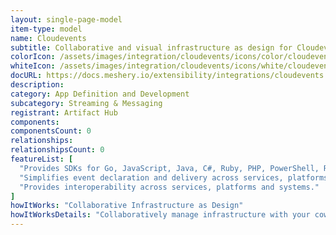 ```yaml
---
layout: single-page-model
item-type: model
name: Cloudevents
subtitle: Collaborative and visual infrastructure as design for Cloudevents
colorIcon: /assets/images/integration/cloudevents/icons/color/cloudevents-color.svg
whiteIcon: /assets/images/integration/cloudevents/icons/white/cloudevents-white.svg
docURL: https://docs.meshery.io/extensibility/integrations/cloudevents
description: 
category: App Definition and Development
subcategory: Streaming & Messaging
registrant: Artifact Hub
components: 
componentsCount: 0
relationships: 
relationshipsCount: 0
featureList: [
  "Provides SDKs for Go, JavaScript, Java, C#, Ruby, PHP, PowerShell, Rust, and Python that can be used to build event routers, tracing systems, and other tools.",
  "Simplifies event declaration and delivery across services, platforms, and beyond.",
  "Provides interoperability across services, platforms and systems."
]
howItWorks: "Collaborative Infrastructure as Design"
howItWorksDetails: "Collaboratively manage infrastructure with your coworkers synchronously sharing the same designs."
---
```

